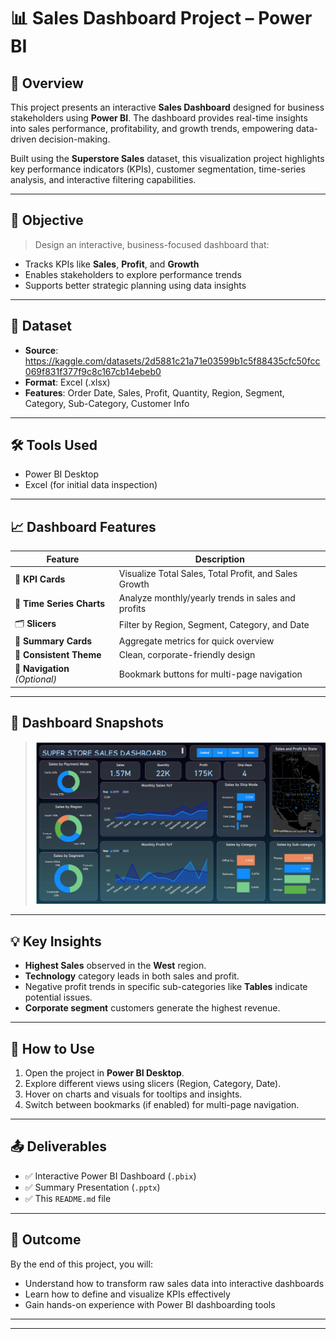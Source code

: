 # 📊 Sales Dashboard Project – Power BI

## 🧾 Overview

This project presents an interactive **Sales Dashboard** designed for business stakeholders using **Power BI**. The dashboard provides real-time insights into sales performance, profitability, and growth trends, empowering data-driven decision-making.

Built using the **Superstore Sales** dataset, this visualization project highlights key performance indicators (KPIs), customer segmentation, time-series analysis, and interactive filtering capabilities.

---

## 📌 Objective

> Design an interactive, business-focused dashboard that:
- Tracks KPIs like **Sales**, **Profit**, and **Growth**
- Enables stakeholders to explore performance trends
- Supports better strategic planning using data insights

---

## 📂 Dataset

- **Source**: https://kaggle.com/datasets/2d5881c21a71e03599b1c5f88435cfc50fcc069f831f377f9c8c167cb14ebeb0
- **Format**: Excel (.xlsx)
- **Features**: Order Date, Sales, Profit, Quantity, Region, Segment, Category, Sub-Category, Customer Info

---

## 🛠️ Tools Used

- Power BI Desktop
- Excel (for initial data inspection)

---

## 📈 Dashboard Features

| Feature | Description |
|--------|-------------|
| 🧮 **KPI Cards** | Visualize Total Sales, Total Profit, and Sales Growth |
| 📅 **Time Series Charts** | Analyze monthly/yearly trends in sales and profits |
| 🗂️ **Slicers** | Filter by Region, Segment, Category, and Date |
| 🧾 **Summary Cards** | Aggregate metrics for quick overview |
| 🎨 **Consistent Theme** | Clean, corporate-friendly design |
| 🧭 **Navigation** *(Optional)* | Bookmark buttons for multi-page navigation |

---

## 📸 Dashboard Snapshots

> ![image_alt](https://github.com/Mallikarjun-9/Sales-Dashboard-Project-Power-BI/blob/dfaf3e0ee930cfba7dfaa1d66821406a3fa78527/Screenshot%202025-04-25%20193932.png)

---

## 💡 Key Insights

- **Highest Sales** observed in the **West** region.
- **Technology** category leads in both sales and profit.
- Negative profit trends in specific sub-categories like **Tables** indicate potential issues.
- **Corporate segment** customers generate the highest revenue.

---

## 🚀 How to Use

1. Open the project in **Power BI Desktop**.
2. Explore different views using slicers (Region, Category, Date).
3. Hover on charts and visuals for tooltips and insights.
4. Switch between bookmarks (if enabled) for multi-page navigation.

---

## 📤 Deliverables

- ✅ Interactive Power BI Dashboard (`.pbix`)
- ✅ Summary Presentation (`.pptx`)
- ✅ This `README.md` file

---

## 🎯 Outcome

By the end of this project, you will:
- Understand how to transform raw sales data into interactive dashboards
- Learn how to define and visualize KPIs effectively
- Gain hands-on experience with Power BI dashboarding tools

---



---
